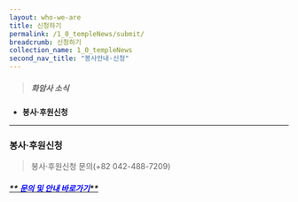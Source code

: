 ```yaml
---
layout: who-we-are
title: 신청하기
permalink: /1_0_templeNews/submit/
breadcrumb: 신청하기
collection_name: 1_0_templeNews
second_nav_title: "봉사안내·신청"
---
```


> ##### **화암사 소식**

* **봉사·후원신청**
---

### **봉사·후원신청** 

> 봉사·후원신청 문의(+82 042-488-7209)

##### [** <span style="color:blue"> 문의 및 안내 바로가기</span>**](/1_0_templeNews/volunteer)
